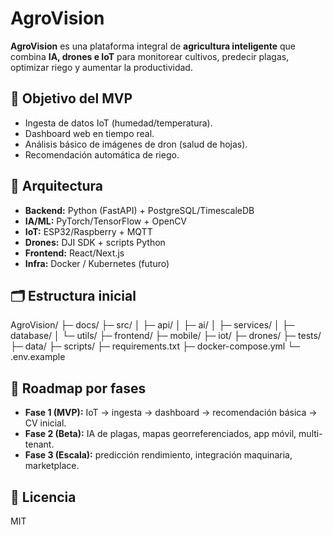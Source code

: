 # AgroVision

**AgroVision** es una plataforma integral de **agricultura inteligente** que combina **IA, drones e IoT** para monitorear cultivos, predecir plagas, optimizar riego y aumentar la productividad.

## 🎯 Objetivo del MVP
- Ingesta de datos IoT (humedad/temperatura).
- Dashboard web en tiempo real.
- Análisis básico de imágenes de dron (salud de hojas).
- Recomendación automática de riego.

## 🧱 Arquitectura
- **Backend:** Python (FastAPI) + PostgreSQL/TimescaleDB
- **IA/ML:** PyTorch/TensorFlow + OpenCV
- **IoT:** ESP32/Raspberry + MQTT
- **Drones:** DJI SDK + scripts Python
- **Frontend:** React/Next.js
- **Infra:** Docker / Kubernetes (futuro)

## 🗂️ Estructura inicial
AgroVision/
├─ docs/
├─ src/
│ ├─ api/
│ ├─ ai/
│ ├─ services/
│ ├─ database/
│ └─ utils/
├─ frontend/
├─ mobile/
├─ iot/
├─ drones/
├─ tests/
├─ data/
├─ scripts/
├─ requirements.txt
├─ docker-compose.yml
└─ .env.example

## 🚀 Roadmap por fases
- **Fase 1 (MVP):** IoT → ingesta → dashboard → recomendación básica → CV inicial.
- **Fase 2 (Beta):** IA de plagas, mapas georreferenciados, app móvil, multi-tenant.
- **Fase 3 (Escala):** predicción rendimiento, integración maquinaria, marketplace.

## 📜 Licencia
MIT